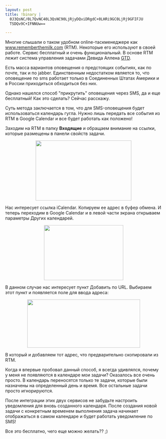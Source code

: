 ```yaml
--- 
layout: post
title: !binary |
  0J3QsNC/0L7QvNC40L3QsNC90LjRjyDQviDRgdC+0LHRi9GC0LjRj9GFIFJU
  TSDQv9C+IFNNUw==

---
```

Многие слышали о таком удобном online-таскменеджере как <a href="http://www.rememberthemilk.com/">www.rememberthemilk.com</a> (RTM). Некоторые его используют в своей работе. Сервис бесплатный и очень функциональный. В основе RTM лежит система управления задачами Девида Аллена <a href="http://ru.wikipedia.org/wiki/Getting_Things_Done">GTD</a>.

Есть масса вариантов оповещения о предстоящих событиях, как по почте, так и по jabber. Единственным недостатком является то, что оповещение по sms работает только в Соединенных Штатах Америки и в России приходиться обходиться без них.

Однако нашелся способ "прикрутить" оповещения через SMS, да и еще бесплатный! Как это сделать? Сейчас расскажу.

<!--more-->Суть метода заключается в том, что для SMS-оповещения будет использоваться календарь гугла. Нужно лишь передать все события из RTM в Google Calendar и все будет работать как положено!

Заходим на RTM в папку <strong>Входящие</strong> и обращаем внимание на ссылки, которые размещены в панели свойств задачи.
<p style="text-align: center;"><img class="aligncenter size-full wp-image-1054" title="RTM" src="http://static.juev.ru/2010/06/RTM.png" alt="" width="308" height="193" /></p>
Нас интересует ссылка iCalendar. Копируем ее адрес в буфер обмена. И теперь переходим в Google Calendar и в левой части экрана открываем параметры Других календарей.
<p style="text-align: center;"><img class="aligncenter size-full wp-image-1052" title="gcal-add" src="http://static.juev.ru/2010/06/gcal-add.png" alt="" width="255" height="177" /></p>
В данном случае нас интересует пункт Добавить по URL. Выбираем этот пункт и появляется поле для ввода адреса:
<p style="text-align: center;"><a href="http://static.juev.ru/2010/06/gcal-url.png"><img class="aligncenter size-full wp-image-1053" title="gcal-url" src="http://static.juev.ru/2010/06/gcal-url.png" alt="" width="363" height="155" /></a></p>
В который и добавляем тот адрес, что предварительно скопировали из RTM.

Когда я впервые пробовал данный способ, я всегда удивлялся, почему у меня не появляются в календаре мои задачи? Оказалось все очень просто. В календарь переносятся только те задачи, которые были назначены на определенный день и время. Все остальные задачи просто игнорируются.

После интеграции этих двух сервисов не забудьте настроить уведомления для вновь созданного календаря. После создания новой задачи с конкретным временем выполнения задача начинает отображаться в самом календаре и будет работать уведомление по SMS!

Все это бесплатно, чего еще можно желать?? ;)
